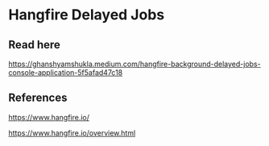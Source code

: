 # Hangfire Delayed Jobs

## Read here

https://ghanshyamshukla.medium.com/hangfire-background-delayed-jobs-console-application-5f5afad47c18

## References

https://www.hangfire.io/

https://www.hangfire.io/overview.html
